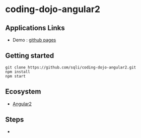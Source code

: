 # coding-dojo-angular2

## Applications Links
- Demo : [github pages](http://sqli.github.io/coding-dojo-angular2/)

## Getting started
    git clone https://github.com/sqli/coding-dojo-angular2.git
    npm install
    npm start

## Ecosystem
- [Angular2](https://angular.io/)

## Steps
-